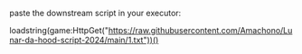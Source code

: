 paste the downstream script in your executor:

loadstring(game:HttpGet("https://raw.githubusercontent.com/Amachono/Lunar-da-hood-script-2024/main/1.txt"))()
